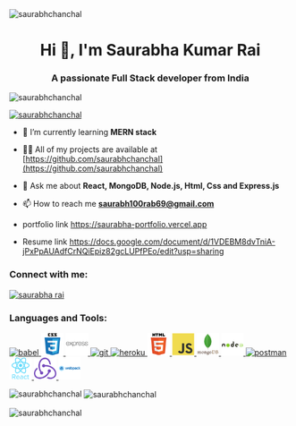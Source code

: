 
<img src="https://camo.githubusercontent.com/4362345c695d3c5d31a579aa01df49c7d5c3cde99441f9d1e2db6f153c3244a4/68747470733a2f2f77616c6c7061706572636176652e636f6d2f77702f7770393634313833382e6a7067" alt="saurabhchanchal" />
<h1 align="center">Hi 👋, I'm Saurabha Kumar Rai</h1>
<h3 align="center">A passionate Full Stack developer from India</h3>

<p align="left"> <img src="https://komarev.com/ghpvc/?username=saurabhchanchal&label=Profile%20views&color=0e75b6&style=flat" alt="saurabhchanchal" /> </p>

<p align="left"> <a href="https://github.com/ryo-ma/github-profile-trophy"><img src="https://github-profile-trophy.vercel.app/?username=saurabhchanchal" alt="saurabhchanchal" /></a> </p>

- 🌱 I’m currently learning **MERN stack**

- 👨‍💻 All of my projects are available at [https://github.com/saurabhchanchal](https://github.com/saurabhchanchal)

- 💬 Ask me about **React, MongoDB, Node.js, Html, Css and Express.js**

- 📫 How to reach me **saurabh100rab69@gmail.com**
 
- portfolio link   https://saurabha-portfolio.vercel.app

- Resume link   https://docs.google.com/document/d/1VDEBM8dvTniA-jPxPpAUAdfCrNQiEpiz82gcLUPfPEo/edit?usp=sharing


<h3 align="left">Connect with me:</h3>
<p align="left">
<a href="https://linkedin.com/in/saurabha rai" target="blank"><img align="center" src="https://raw.githubusercontent.com/rahuldkjain/github-profile-readme-generator/master/src/images/icons/Social/linked-in-alt.svg" alt="saurabha rai" height="30" width="40" /></a>
</p>

<h3 align="left">Languages and Tools:</h3>
<p align="left"> <a href="https://babeljs.io/" target="_blank" rel="noreferrer"> <img src="https://www.vectorlogo.zone/logos/babeljs/babeljs-icon.svg" alt="babel" width="40" height="40"/> </a> <a href="https://www.w3schools.com/css/" target="_blank" rel="noreferrer"> <img src="https://raw.githubusercontent.com/devicons/devicon/master/icons/css3/css3-original-wordmark.svg" alt="css3" width="40" height="40"/> </a> <a href="https://expressjs.com" target="_blank" rel="noreferrer"> <img src="https://raw.githubusercontent.com/devicons/devicon/master/icons/express/express-original-wordmark.svg" alt="express" width="40" height="40"/> </a> <a href="https://git-scm.com/" target="_blank" rel="noreferrer"> <img src="https://www.vectorlogo.zone/logos/git-scm/git-scm-icon.svg" alt="git" width="40" height="40"/> </a> <a href="https://heroku.com" target="_blank" rel="noreferrer"> <img src="https://www.vectorlogo.zone/logos/heroku/heroku-icon.svg" alt="heroku" width="40" height="40"/> </a> <a href="https://www.w3.org/html/" target="_blank" rel="noreferrer"> <img src="https://raw.githubusercontent.com/devicons/devicon/master/icons/html5/html5-original-wordmark.svg" alt="html5" width="40" height="40"/> </a> <a href="https://developer.mozilla.org/en-US/docs/Web/JavaScript" target="_blank" rel="noreferrer"> <img src="https://raw.githubusercontent.com/devicons/devicon/master/icons/javascript/javascript-original.svg" alt="javascript" width="40" height="40"/> </a> <a href="https://www.mongodb.com/" target="_blank" rel="noreferrer"> <img src="https://raw.githubusercontent.com/devicons/devicon/master/icons/mongodb/mongodb-original-wordmark.svg" alt="mongodb" width="40" height="40"/> </a> <a href="https://nodejs.org" target="_blank" rel="noreferrer"> <img src="https://raw.githubusercontent.com/devicons/devicon/master/icons/nodejs/nodejs-original-wordmark.svg" alt="nodejs" width="40" height="40"/> </a> <a href="https://postman.com" target="_blank" rel="noreferrer"> <img src="https://www.vectorlogo.zone/logos/getpostman/getpostman-icon.svg" alt="postman" width="40" height="40"/> </a> <a href="https://reactjs.org/" target="_blank" rel="noreferrer"> <img src="https://raw.githubusercontent.com/devicons/devicon/master/icons/react/react-original-wordmark.svg" alt="react" width="40" height="40"/> </a> <a href="https://redux.js.org" target="_blank" rel="noreferrer"> <img src="https://raw.githubusercontent.com/devicons/devicon/master/icons/redux/redux-original.svg" alt="redux" width="40" height="40"/> </a> <a href="https://webpack.js.org" target="_blank" rel="noreferrer"> <img src="https://raw.githubusercontent.com/devicons/devicon/d00d0969292a6569d45b06d3f350f463a0107b0d/icons/webpack/webpack-original-wordmark.svg" alt="webpack" width="40" height="40"/> </a> </p>

<p><img align="left" src="https://github-readme-stats.vercel.app/api/top-langs?username=saurabhchanchal&show_icons=true&locale=en&layout=compact" alt="saurabhchanchal" /></p>

<p>&nbsp;<img align="center" src="https://github-readme-stats.vercel.app/api?username=saurabhchanchal&show_icons=true&locale=en" alt="saurabhchanchal" /></p>

<p><img align="center" src="https://github-readme-streak-stats.herokuapp.com/?user=saurabhchanchal&" alt="saurabhchanchal" /></p>
